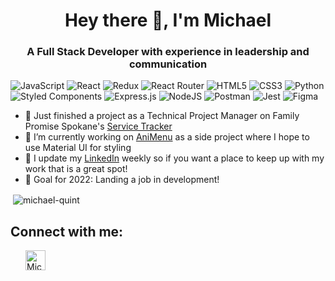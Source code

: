 <h1 align="center">Hey there 👋, I'm Michael</h1>
<h3 align="center"> A Full Stack Developer with experience in leadership and communication</h3>

![JavaScript](https://img.shields.io/badge/javascript-%23323330.svg?style=for-the-badge&logo=javascript&logoColor=%23F7DF1E)
![React](https://img.shields.io/badge/react-%2320232a.svg?style=for-the-badge&logo=react&logoColor=%2361DAFB)
![Redux](https://img.shields.io/badge/redux-%23593d88.svg?style=for-the-badge&logo=redux&logoColor=white)
![React Router](https://img.shields.io/badge/React_Router-CA4245?style=for-the-badge&logo=react-router&logoColor=white)
![HTML5](https://img.shields.io/badge/html5-%23E34F26.svg?style=for-the-badge&logo=html5&logoColor=white)
![CSS3](https://img.shields.io/badge/css3-%231572B6.svg?style=for-the-badge&logo=css3&logoColor=white)
![Python](https://img.shields.io/badge/python-3670A0?style=for-the-badge&logo=python&logoColor=ffdd54)
![Styled Components](https://img.shields.io/badge/styled--components-DB7093?style=for-the-badge&logo=styled-components&logoColor=white)
![Express.js](https://img.shields.io/badge/express.js-%23404d59.svg?style=for-the-badge&logo=express&logoColor=%2361DAFB)
![NodeJS](https://img.shields.io/badge/node.js-%2343853D.svg?style=for-the-badge&logo=node.js&logoColor=white)
![Postman](https://img.shields.io/badge/Postman-FF6C37?style=for-the-badge&logo=postman&logoColor=red)
![Jest](https://img.shields.io/badge/-jest-%23C21325?style=for-the-badge&logo=jest&logoColor=white)
![Figma](https://img.shields.io/badge/figma-%23F24E1E.svg?style=for-the-badge&logo=figma&logoColor=white)

- 🔭 Just finished a project as a Technical Project Manager on Family Promise Spokane's [Service Tracker](https://github.com/Lambda-School-Labs/family-promise-service-tracker-be-a)
- 🌱 I’m currently working on [AniMenu](https://animenu.vercel.app/) as a side project where I hope to use Material UI for styling
- 📝 I update my [LinkedIn](https://www.linkedin.com/in/michaelquintdev/) weekly so if you want a place to keep up with my work that is a great spot!
- 🥅 Goal for 2022: Landing a job in development!

<p>&nbsp;<img align="center" src="https://github-readme-stats.vercel.app/api?username=michaelquintdev&show_icons=true&locale=en&theme=dracula&count_private=true&hide=stars" alt="michael-quint" /></p>

## Connect with me:

[<img align="left" style="margin-left: 1.5rem" alt="Michael | LinkedIn" width="32px" src="https://raw.githubusercontent.com/rahuldkjain/github-profile-readme-generator/e0c08558d85cb4365c3a865fde306916e58c542e/src/images/icons/Social/linked-in-alt.svg" />][linkedin]

[linkedin]: https://www.linkedin.com/in/michaelquintdev/
